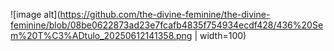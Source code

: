 


![image alt](https://github.com/the-divine-feminine/the-divine-feminine/blob/08be0622873ad23e7fcafb4835f754934ecdf428/436%20Sem%20T%C3%ADtulo_20250612141358.png | width=100)
